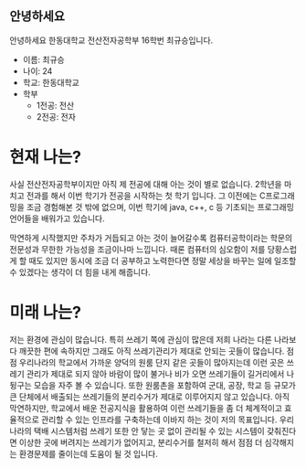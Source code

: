 ## 안녕하세요
안녕하세요 한동대학교 전산전자공학부 16학번 최규승입니다. 
* 이름: 최규승
* 나이: 24
* 학교: 한동대학교 
* 학부
  * 1전공: 전산
  * 2전공: 전자

# 현재 나는?
사실 전산전자공학부이지만 아직 제 전공에 대해 아는 것이 별로 없습니다. 2학년을 마치고 전과를 해서 이번 학기가 전공을 시작하는 첫 학기 입니다.
그 이전에는 C프로그래밍을 조금 경험해본 것 밖에 없으며, 이번 학기에 java, c++, c 등 기초되는 프로그래밍 언어들을 배워가고 있습니다.

막연하게 시작했지만 주차가 거듭되고 아는 것이 늘어갈수록 컴퓨터공학이라는 학문의 전문성과 무한한 가능성을 조금이나마 느낍니다.
때론 컴퓨터의 심오함이 저를 당황스럽게 할 때도 있지만 동시에 조금 더 공부하고 노력한다면 정말 세상을 바꾸는 일에 일조할 수 있겠다는 
생각이 더 힘을 내게 해줍니다.

# 미래 나는?
저는 환경에 관심이 많습니다. 특히 쓰레기 쪽에 관심이 많은데 저희 나라는 다른 나라보다 깨끗한 편에 속하지만 그래도 아직 쓰레기관리가 
제대로 안되는 곳들이 많습니다. 점점 우리나라의 학교에서 가까운 양덕의 원룸 단지 같은 곳들이 많아지는데 이런 곳은 쓰레기 관리가 
제대로 되지 않아 바람이 많이 불거나 비가 오면 쓰레기들이 길거리에서 나뒹구는 모습을 자주 볼 수 있습니다. 
또한 원룸촌을 포함하여 군대, 공장, 학교 등 규모가 큰 단체에서 배출되는 쓰레기들의 분리수거가 제대로 이루어지지 않고 있습니다. 
아직 막연하지만, 학교에서 배운 전공지식을 활용하여 이런 쓰레기들을 좀 더 체계적이고 효율적으로 관리할 수 있는 인프라를 구축하는데 
이바지 하는 것이 저의 목표입니다. 우리나라의 택배 시스템처럼 쓰레기 또한 안 닿는 곳 없이 관리될 수 있는 시스템이 갖춰진다면
이상한 곳에 버려지는 쓰레기가 없어지고, 분리수거를 철저히 해서 점점 더 심각해지는 환경문제를 줄이는데 도움이 될 것 입니다.

